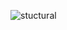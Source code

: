 ![stuctural](https://user-images.githubusercontent.com/78849193/107905860-b399f400-6f75-11eb-9d86-2d7160b82303.png)
